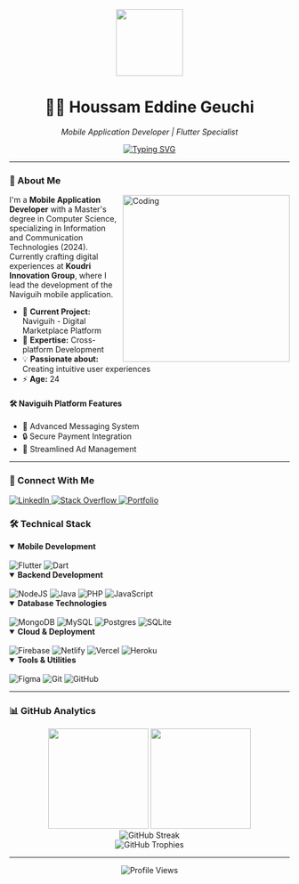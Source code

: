 <div align="center">
  <img src="https://raw.githubusercontent.com/TheDudeThatCode/TheDudeThatCode/master/Assets/Developer.gif" width="120" />
  
  # 👨‍💻 Houssam Eddine Geuchi
  
  <p align="center">
    <em>Mobile Application Developer | Flutter Specialist</em>
  </p>
  
  [![Typing SVG](https://readme-typing-svg.herokuapp.com?font=Fira+Code&pause=1000&color=2D9EF7&center=true&vCenter=true&width=435&lines=Mobile+Application+Developer;Flutter+Development+Specialist;Master's+in+Computer+Science;Building+Digital+Solutions)](https://git.io/typing-svg)
</div>

---

### 🎯 About Me

<img align="right" alt="Coding" width="300" src="https://cdn.dribbble.com/users/1162077/screenshots/3848914/programmer.gif"/>

I'm a **Mobile Application Developer** with a Master's degree in Computer Science, specializing in Information and Communication Technologies (2024). Currently crafting digital experiences at **Koudri Innovation Group**, where I lead the development of the Naviguih mobile application.

- 🔭 **Current Project:** Naviguih - Digital Marketplace Platform
- 🌱 **Expertise:** Cross-platform Development
- 💡 **Passionate about:** Creating intuitive user experiences
- ⚡ **Age:** 24

#### 🛠️ Naviguih Platform Features
- 💬 Advanced Messaging System
- 🔒 Secure Payment Integration
- 📱 Streamlined Ad Management

---

### 🤝 Connect With Me

<div align="left">
<a href="https://linkedin.com/in/geuchi-houssam-eddine-342b4331a" target="_blank">
  <img src="https://img.shields.io/badge/LinkedIn-%230077B5.svg?style=for-the-badge&logo=linkedin&logoColor=white" alt="LinkedIn"/>
</a>
<a href="https://stackoverflow.com/users/23396194/houssem" target="_blank">
  <img src="https://img.shields.io/badge/-Stackoverflow-FE7A16?style=for-the-badge&logo=stack-overflow&logoColor=white" alt="Stack Overflow"/>
</a>
<a href="https://houssameddine.netlify.app/" target="_blank">
  <img src="https://img.shields.io/badge/Portfolio-255E63?style=for-the-badge&logo=About.me&logoColor=white" alt="Portfolio"/>
</a>
</div>

### 🛠️ Technical Stack

<details open>
<summary><b>Mobile Development</b></summary>
<br>
<div align="left">
  <img src="https://img.shields.io/badge/Flutter-%2302569B.svg?style=for-the-badge&logo=Flutter&logoColor=white" alt="Flutter" />
  <img src="https://img.shields.io/badge/dart-%230175C2.svg?style=for-the-badge&logo=dart&logoColor=white" alt="Dart" />
</div>
</details>

<details open>
<summary><b>Backend Development</b></summary>
<br>
<div align="left">
  <img src="https://img.shields.io/badge/node.js-6DA55F?style=for-the-badge&logo=node.js&logoColor=white" alt="NodeJS" />
  <img src="https://img.shields.io/badge/java-%23ED8B00.svg?style=for-the-badge&logo=openjdk&logoColor=white" alt="Java" />
  <img src="https://img.shields.io/badge/php-%23777BB4.svg?style=for-the-badge&logo=php&logoColor=white" alt="PHP" />
  <img src="https://img.shields.io/badge/javascript-%23323330.svg?style=for-the-badge&logo=javascript&logoColor=%23F7DF1E" alt="JavaScript" />
</div>
</details>

<details open>
<summary><b>Database Technologies</b></summary>
<br>
<div align="left">
  <img src="https://img.shields.io/badge/MongoDB-%234ea94b.svg?style=for-the-badge&logo=mongodb&logoColor=white" alt="MongoDB" />
  <img src="https://img.shields.io/badge/mysql-4479A1.svg?style=for-the-badge&logo=mysql&logoColor=white" alt="MySQL" />
  <img src="https://img.shields.io/badge/postgres-%23316192.svg?style=for-the-badge&logo=postgresql&logoColor=white" alt="Postgres" />
  <img src="https://img.shields.io/badge/sqlite-%2307405e.svg?style=for-the-badge&logo=sqlite&logoColor=white" alt="SQLite" />
</div>
</details>

<details open>
<summary><b>Cloud & Deployment</b></summary>
<br>
<div align="left">
  <img src="https://img.shields.io/badge/firebase-%23039BE5.svg?style=for-the-badge&logo=firebase" alt="Firebase" />
  <img src="https://img.shields.io/badge/netlify-%23000000.svg?style=for-the-badge&logo=netlify&logoColor=#00C7B7" alt="Netlify" />
  <img src="https://img.shields.io/badge/vercel-%23000000.svg?style=for-the-badge&logo=vercel&logoColor=white" alt="Vercel" />
  <img src="https://img.shields.io/badge/heroku-%23430098.svg?style=for-the-badge&logo=heroku&logoColor=white" alt="Heroku" />
</div>
</details>

<details open>
<summary><b>Tools & Utilities</b></summary>
<br>
<div align="left">
  <img src="https://img.shields.io/badge/figma-%23F24E1E.svg?style=for-the-badge&logo=figma&logoColor=white" alt="Figma" />
  <img src="https://img.shields.io/badge/git-%23F05033.svg?style=for-the-badge&logo=git&logoColor=white" alt="Git" />
  <img src="https://img.shields.io/badge/github-%23121011.svg?style=for-the-badge&logo=github&logoColor=white" alt="GitHub" />
</div>
</details>

---

### 📊 GitHub Analytics

<div align="center">
  <img height="180em" src="https://github-readme-stats.vercel.app/api?username=h0996g&show_icons=true&theme=tokyonight&include_all_commits=true&count_private=true" />
  <img height="180em" src="https://github-readme-stats.vercel.app/api/top-langs/?username=h0996g&layout=compact&langs_count=8&theme=tokyonight"/>
</div>

<div align="center">
  <img src="https://github-readme-streak-stats.herokuapp.com/?user=h0996g&theme=tokyonight" alt="GitHub Streak" />
</div>

<div align="center">
  <img src="https://github-profile-trophy.vercel.app/?username=h0996g&theme=tokyonight&no-frame=false&no-bg=false&margin-w=4&row=1" alt="GitHub Trophies"/>
</div>

---

<div align="center">
  <img src="https://komarev.com/ghpvc/?username=h0996g&label=Profile%20views&color=0e75b6&style=flat" alt="Profile Views" />
</div>
